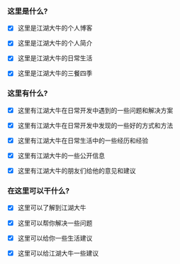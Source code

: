 ### 这里是什么?

- [x] 这里是江湖大牛的个人博客

- [x] 这里是江湖大牛的个人简介

- [x] 这里是江湖大牛的日常生活

- [x] 这里是江湖大牛的三餐四季

### 这里有什么?

- [x] 这里有江湖大牛在日常开发中遇到的一些问题和解决方案

- [x] 这里有江湖大牛在日常开发中发现的一些好的方式和方法

- [x] 这里有江湖大牛在日常生活中的一些经历和经验

- [x] 这里有江湖大牛的一些公开信息

- [x] 这里有江湖大牛的朋友们给他的意见和建议

### 在这里可以干什么?

- [x] 这里可以了解到江湖大牛

- [x] 这里可以帮你解决一些问题

- [x] 这里可以给你一些生活建议

- [x] 这里可以给江湖大牛一些建议
